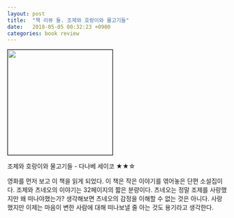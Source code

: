 ```yaml
---
layout: post
title:  "책 리뷰 둘. 조제와 호랑이와 물고기들"
date:   2018-05-05 00:32:23 +0900
categories: book review
---
```

<img width=240px style="border:1px solid black;" src="https://shopping-phinf.pstatic.net/main_3246696/32466963506.20220527030953.jpg?type=w300">

조제와 호랑이와 물고기들 - 다나베 세이코 ★★☆

영화를 먼저 보고 이 책을 읽게 되었다. 이 책은 작은 이야기를 엮어놓은 단편 소설집이다. 조제와 츠네오의 이야기는 32페이지의 짧은 분량이다.
츠네오는 정말 조제를 사랑했지만 왜 떠나야했는가? 생각해보면 츠네오의 감정을 이해할 수 없는 것은 아니다. 사랑했지만 이제는 마음이 변한 사람에 대해 떠나보낼 줄 아는 것도 용기라고 생각한다.
